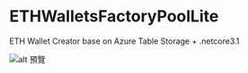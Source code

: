# ETHWalletsFactoryPoolLite
ETH Wallet Creator base on Azure Table Storage + .netcore3.1



![alt 預覽](https://i.imgur.com/cwc7fGF.jpg)
